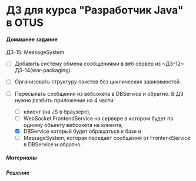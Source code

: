 ﻿# ДЗ для курса "Разработчик Java" в OTUS


#### Домашнее задание

ДЗ-15: MessageSystem

- [ ] Добавить систему обмена сообщениями в веб сервер из ~ДЗ-12~ ДЗ-14(war-packaging).
- [ ] Организовать структуру пакетов без циклических зависимостей. 

- [ ] Пересылать сообщения из вебсокета в DBService и обратно. В ДЗ нужно разбить приложение на 4 части: 
  - [ ] клиент (на JS в браузере),
  - [ ] WebSocket FrontendService на сервере в котором будет по одному объекту вебсокета на клиента,
  - [x] DBService который будет обращаться к базе и
  - [ ] MessageSystem, которая передает сообщения от FrontendService в DBService и обратно.
  
##### Материалы

##### Решение
